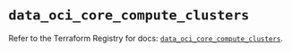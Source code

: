# `data_oci_core_compute_clusters`

Refer to the Terraform Registry for docs: [`data_oci_core_compute_clusters`](https://registry.terraform.io/providers/oracle/oci/6.37.0/docs/data-sources/core_compute_clusters).
